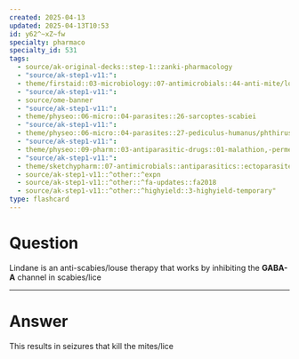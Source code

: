 ```yaml
---
created: 2025-04-13
updated: 2025-04-13T10:53
id: y62^~xZ~fw
specialty: pharmaco
specialty_id: 531
tags:
  - source/ak-original-decks::step-1::zanki-pharmacology
  - "source/ak-step1-v11:": 
  - theme/firstaid::03-microbiology::07-antimicrobials::44-anti-mite/louse-therapy
  - "source/ak-step1-v11:": 
  - source/ome-banner
  - "source/ak-step1-v11:": 
  - theme/physeo::06-micro::04-parasites::26-sarcoptes-scabiei
  - "source/ak-step1-v11:": 
  - theme/physeo::06-micro::04-parasites::27-pediculus-humanus/phthirus-pubis
  - "source/ak-step1-v11:": 
  - theme/physeo::09-pharm::03-antiparasitic-drugs::01-malathion,-permethrin,-&-lindane
  - "source/ak-step1-v11:": 
  - theme/sketchypharm::07-antimicrobials::antiparasitics::ectoparasites-(permethrin,malathion,lindane)
  - source/ak-step1-v11::^other::^expn
  - source/ak-step1-v11::^other::^fa-updates::fa2018
  - source/ak-step1-v11::^other::^highyield::3-highyield-temporary"
type: flashcard
---
```


# Question
Lindane is an anti-scabies/louse therapy that works by inhibiting the **GABA-A** channel in scabies/lice

---

# Answer
This results in seizures that kill the mites/lice